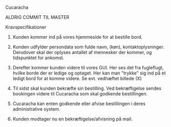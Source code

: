 Cucaracha

ALDRIG COMMIT TIL MASTER

Kravspecifikationer

1. Kunden kommer ind på vores hjemmeside for at bestille bord.

2. Kunden udfylder persondata som fulde navn, (køn), kontaktoplysninger. Derudover skal der oplyses antallet af mennesker der kommer, og tidspunktet for ankomst.

3. Derefter kommer kunden videre til vores GUI. Her ses det fra fugleflugt, hvilke borde der er ledige og optaget. Her kan man "trykke" sig ind på et ledigt bord for at komme videre. Se evt. vedhæftet billede (X)

4. Til sidst skal kunden bekræfte sin bestilling. Ved bekræftigelse sendes bookingen videre til Cucaracha som skal godkende bestillingen.

5. Cucaracha kan enten godkende eller afvise bestillingen i deres administrative system.  

6. Kunden modtager nu en bekræftigelse/afvisning på mail.
